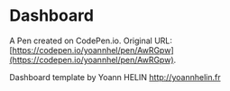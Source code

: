 # Dashboard

A Pen created on CodePen.io. Original URL: [https://codepen.io/yoannhel/pen/AwRGpw](https://codepen.io/yoannhel/pen/AwRGpw).

Dashboard template by Yoann HELIN 
http://yoannhelin.fr